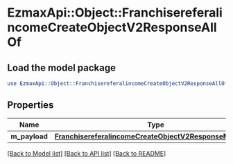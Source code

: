 # EzmaxApi::Object::FranchisereferalincomeCreateObjectV2ResponseAllOf

## Load the model package
```perl
use EzmaxApi::Object::FranchisereferalincomeCreateObjectV2ResponseAllOf;
```

## Properties
Name | Type | Description | Notes
------------ | ------------- | ------------- | -------------
**m_payload** | [**FranchisereferalincomeCreateObjectV2ResponseMPayload**](FranchisereferalincomeCreateObjectV2ResponseMPayload.md) |  | 

[[Back to Model list]](../README.md#documentation-for-models) [[Back to API list]](../README.md#documentation-for-api-endpoints) [[Back to README]](../README.md)


